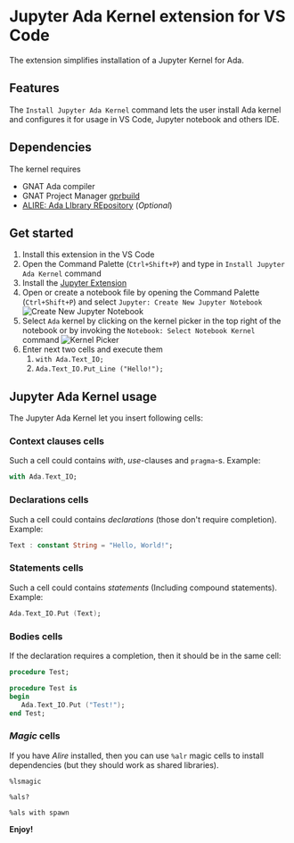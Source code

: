 # Jupyter Ada Kernel extension for VS Code

The extension simplifies installation of a Jupyter Kernel for Ada.

## Features

The `Install Jupyter Ada Kernel` command lets the user install Ada kernel and
configures it for usage in VS Code, Jupyter notebook and others IDE.

##  Dependencies

The kernel requires
* GNAT Ada compiler
* GNAT Project Manager [gprbuild](https://docs.adacore.com/gprbuild-docs/html/gprbuild_ug/gnat_project_manager.html)
* [ALIRE: Ada LIbrary REpository](https://alire.ada.dev/) (*Optional*)

## Get started

1. Install this extension in the VS Code
2. Open the Command Palette (`Ctrl+Shift+P`) and type in
   `Install Jupyter Ada Kernel` command
3. Install the [Jupyter Extension](https://marketplace.visualstudio.com/items?itemName=ms-toolsai.jupyter)
4. Open or create a notebook file by opening the Command Palette
   (`Ctrl+Shift+P`) and select `Jupyter: Create New Jupyter Notebook`
   ![Create New Jupyter Notebook](https://camo.githubusercontent.com/1a1b93284c1064d34669bffe18933627eaf4a713582904d7728b214d123b61c3/68747470733a2f2f636f64652e76697375616c73747564696f2e636f6d2f6173736574732f646f63732f64617461736369656e63652f646174612d736369656e63652d7475746f7269616c2f6372656174652d6e6f7465626f6f6b2e706e67)
5. Select `Ada` kernel by clicking on the kernel picker in the top right
   of the notebook or by invoking the `Notebook: Select Notebook Kernel`
   command
   ![Kernel Picker](https://camo.githubusercontent.com/5621cf127311a2aae0dc40d0c796895f7f23c88c3c1d46f2de94fe9bad1b2956/68747470733a2f2f636f64652e76697375616c73747564696f2e636f6d2f6173736574732f646f63732f64617461736369656e63652f646174612d736369656e63652d7475746f7269616c2f73656c6563742d6b65726e656c2e706e67)
6. Enter next two cells and execute them
    1. `with Ada.Text_IO;`
    2. `Ada.Text_IO.Put_Line ("Hello!");`

## Jupyter Ada Kernel usage

The Jupyter Ada Kernel let you insert following cells:

### Context clauses cells

Such a cell could contains *with*, *use*-clauses and `pragma`-s. Example:

```ada
with Ada.Text_IO;
```

### Declarations cells

Such a cell could contains *declarations* (those don't require completion). Example:

```ada
Text : constant String = "Hello, World!";
```

### Statements cells

Such a cell could contains *statements* (Including compound statements). Example:

```ada
Ada.Text_IO.Put (Text);
```

### Bodies cells

If the declaration requires a completion, then it should be in the same cell:

```ada
procedure Test;

procedure Test is
begin
   Ada.Text_IO.Put ("Test!");
end Test;
```

### *Magic* cells

If you have *Alire* installed, then you can use `%alr` magic cells to install
dependencies (but they should work as shared libraries).

    %lsmagic

    %als?

    %als with spawn

**Enjoy!**
